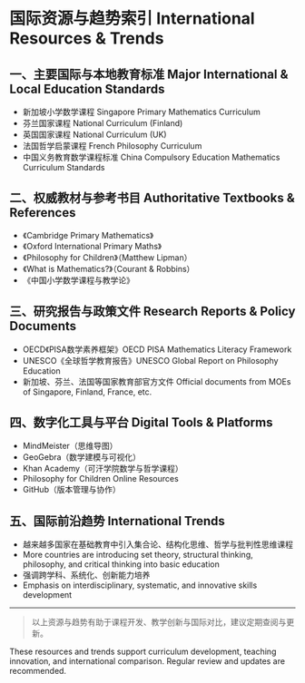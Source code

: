 # 国际资源与趋势索引 International Resources & Trends

## 一、主要国际与本地教育标准 Major International & Local Education Standards

- 新加坡小学数学课程 Singapore Primary Mathematics Curriculum
- 芬兰国家课程 National Curriculum (Finland)
- 英国国家课程 National Curriculum (UK)
- 法国哲学启蒙课程 French Philosophy Curriculum
- 中国义务教育数学课程标准 China Compulsory Education Mathematics Curriculum Standards

## 二、权威教材与参考书目 Authoritative Textbooks & References

- 《Cambridge Primary Mathematics》
- 《Oxford International Primary Maths》
- 《Philosophy for Children》（Matthew Lipman）
- 《What is Mathematics?》（Courant & Robbins）
- 《中国小学数学课程与教学论》

## 三、研究报告与政策文件 Research Reports & Policy Documents

- OECD《PISA数学素养框架》OECD PISA Mathematics Literacy Framework
- UNESCO《全球哲学教育报告》UNESCO Global Report on Philosophy Education
- 新加坡、芬兰、法国等国家教育部官方文件 Official documents from MOEs of Singapore, Finland, France, etc.

## 四、数字化工具与平台 Digital Tools & Platforms

- MindMeister（思维导图）
- GeoGebra（数学建模与可视化）
- Khan Academy（可汗学院数学与哲学课程）
- Philosophy for Children Online Resources
- GitHub（版本管理与协作）

## 五、国际前沿趋势 International Trends

- 越来越多国家在基础教育中引入集合论、结构化思维、哲学与批判性思维课程
- More countries are introducing set theory, structural thinking, philosophy, and critical thinking into basic education
- 强调跨学科、系统化、创新能力培养
- Emphasis on interdisciplinary, systematic, and innovative skills development

---

> 以上资源与趋势有助于课程开发、教学创新与国际对比，建议定期查阅与更新。

These resources and trends support curriculum development, teaching innovation, and international comparison. Regular review and updates are recommended.
